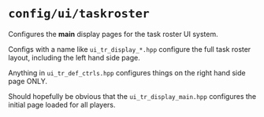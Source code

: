 # `config/ui/taskroster`

Configures the **main** display pages for the task roster UI system.

Configs with a name like `ui_tr_display_*.hpp` configure the full task roster layout, including the left hand side page.

Anything in `ui_tr_def_ctrls.hpp` configures things on the right hand side page ONLY.

Should hopefully be obvious that the `ui_tr_display_main.hpp` configures the initial page loaded for all players.